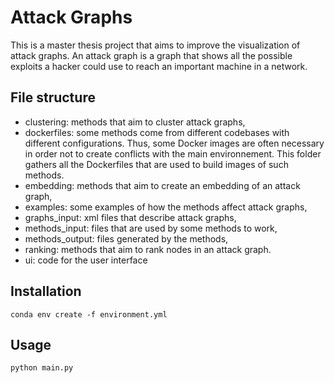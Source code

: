 # Attack Graphs

This is a master thesis project that aims to improve the visualization of attack graphs.
An attack graph is a graph that shows all the possible exploits a hacker could use to reach an important machine in a network.

## File structure

- clustering: methods that aim to cluster attack graphs,
- dockerfiles: some methods come from different codebases with different configurations. Thus, some Docker images are often necessary in order not to create conflicts with the main environnement. This folder gathers all the Dockerfiles that are used to build images of such methods.
- embedding: methods that aim to create an embedding of an attack graph,
- examples: some examples of how the methods affect attack graphs,
- graphs_input: xml files that describe attack graphs,
- methods_input: files that are used by some methods to work,
- methods_output: files generated by the methods,
- ranking: methods that aim to rank nodes in an attack graph.
- ui: code for the user interface

## Installation

```
conda env create -f environment.yml
```

## Usage

```
python main.py
```
